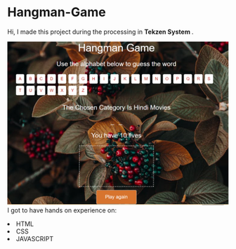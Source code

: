 # Hangman-Game

Hi,
   I made this project during the processing in  <b> Tekzen System </b>.

 <img src="img_1.png"> </a>
<br>I got to have hands on experience on:
<li>HTML
<li>CSS
<li>JAVASCRIPT




